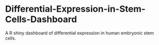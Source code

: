 # Differential-Expression-in-Stem-Cells-Dashboard
A R shiny dashboard of differential expression in human embryonic stem cells.
